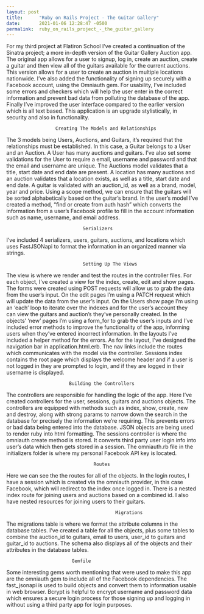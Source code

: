 ```yaml
---
layout: post
title:      "Ruby on Rails Project - The Guitar Gallery"
date:       2021-01-06 12:28:47 -0500
permalink:  ruby_on_rails_project_-_the_guitar_gallery
---
```



For my third project at Flatiron School I’ve created a continuation of the Sinatra project; a more in-depth version of the Guitar Gallery Auction app. The original app allows for a user to signup, log in, create an auction, create a guitar and then view all of the guitars available for the current auctions. This version allows for a user to create an auction in multiple locations nationwide. I’ve also added the functionality of signing up securely with a Facebook account, using the Omniauth gem. For usability, I’ve included some errors and checkers which will help the user enter in the correct information and prevent bad data from polluting the database of the app. Finally I’ve improved the user interface compared to the earlier version which is all text based. This application is an upgrade stylistically, in security and also in functionality. 


				      Creating The Models and Relationships

The 3 models being Users, Auctions, and Guitars, it’s required that the relationships must be established. In this case, a Guitar belongs to a User and an Auction. A User has many auctions and guitars. I’ve also set some validations for the User to require a email, username and password and that the email and username are unique. The Auctions model validates that a title, start date and end date are present. A location has many auctions and an auction validates that a location exists, as well as a title, start date and end date. A guitar is validated with an auction_id, as well as a brand, model, year and price. Using a scope method, we can ensure that the guitars will be sorted alphabetically based on the guitar’s brand. In the user’s model I’ve created a method, “find or create from auth hash” which converts the information from a user’s Facebook profile to fill in the account information such as name, username, and email address.

								Serializers 
I’ve included 4 serializers, users, guitars, auctions, and locations which uses FastJSONapi to format the information in an organized manner via strings.
		
							
								Setting Up The Views

The view is where we render and test the routes in the controller files. For each object, I’ve created a view for the index, create, edit and show pages. The forms were created using POST requests will allow us to grab the data from the user’s input. On the edit pages I’m using a PATCH request which will update the data from the user’s input. On the Users show page I’m using an ‘each’ loop to iterate over the indexes and for the user’s account they can view the guitars and auction’s they’ve personally created. In the objects’ ‘new’ pages I’m using a form_for to grab the user’s inputs and I’ve included error methods to improve the functionality of the app, informing users when they’ve entered incorrect information. In the layouts I’ve included a helper method for the errors. As for the layout, I’ve designed the navigation bar in application.html.erb. The nav links include the routes which communicates with the model via the controller. Sessions index contains the root page which displays the welcome header and if a user is not logged in they are prompted to login, and if they are logged in their username is displayed.

						   Building the Controllers

The controllers are responsible for handling the logic of the app. Here I’ve created controllers for the user, sessions, guitars and auctions objects. The controllers are equipped with methods such as index, show, create, new and destroy, along with strong params to narrow down the search in the database for precisely the information we’re requiring. This prevents errors or bad data being entered into the database. JSON objects are being used to render ruby into html formatting. The sessions controller is where the omniauth create method is stored. It converts third party user login info into user’s data which then gets stored in a session.   The omniauth.rb file in the initializers folder is where my personal Facebook API key is located. 


									Routes
Here we can see the the routes for all of the objects. In the login routes, I have a session which is created via the omniauth provider, in this case Facebook, which will redirect to the index once logged in. There is a nested index route for joining users and auctions based on a combined id. I also have nested resources for joining users to their guitars. 


			                            	Migrations	 

The migrations table is where we format the attribute columns in the database tables. I’ve created a table for all the objects, plus some tables to combine the auction_id to guitars, email to users, user_id to guitars and guitar_id to auctions. The schema also displays all of the objects and their attributes in the database tables.


							Gemfile

Some interesting gems worth mentioning that were used to make this app are the omniauth gem to include all of the Facebook dependencies. The fast_jsonapi is used to build objects and convert them to information usable in web browser. Bcrypt is helpful to encrypt username and password data which ensures a secure login process for those signing up and logging in without using a third party app for login purposes.

